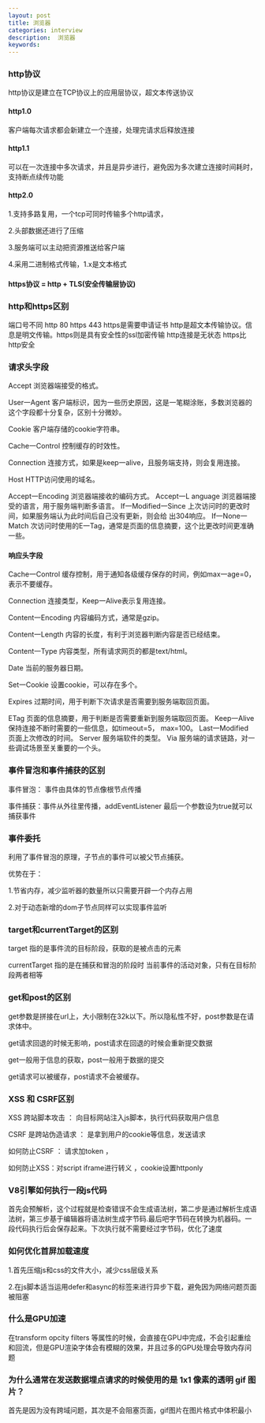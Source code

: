 ```yaml
---
layout: post
title: 浏览器
categories: interview
description:  浏览器
keywords: 
---
```


### http协议
http协议是建立在TCP协议上的应用层协议，超文本传送协议

#### http1.0
客户端每次请求都会新建立一个连接，处理完请求后释放连接
#### http1.1
可以在一次连接中多次请求，并且是异步进行，避免因为多次建立连接时间耗时，支持断点续传功能
#### http2.0
1.支持多路复用，一个tcp可同时传输多个http请求，

2.头部数据还进行了压缩

3.服务端可以主动把资源推送给客户端

4.采用二进制格式传输，1.x是文本格式

#### https协议  =  http + TLS(安全传输层协议)

### http和https区别
端口号不同 http 80 https 443
https是需要申请证书
http是超文本传输协议。信息是明文传输。https则是具有安全性的ssl加密传输
http连接是无状态 https比http安全

### 请求头字段
Accept  浏览器端接受的格式。

User一Agent 客户端标识，因为一些历史原因，这是一笔糊涂账，多数浏览器的这个字段都十分复杂，区别十分微妙。

Cookie 客户端存储的cookie字符串。

Cache一Control 控制缓存的时效性。

Connection 连接方式，如果是keep一alive，且服务端支持，则会复用连接。

Host HTTP访问使用的域名。

Accept一Encoding  浏览器端接收的编码方式。
Accept一L anguage 浏览器端接受的语言，用于服务端判断多语言。
If一Modified一Since 上次访问时的更改时间，如果服务端认为此时间后自己没有更新，则会给
出304响应。
If一None一Match 次访问时使用的E一Tag，通常是页面的信息摘要，这个比更改时间更准确一些。
#### 响应头字段
Cache一Control 缓存控制，用于通知各级缓存保存的时间，例如max一age=0， 表示不要缓存。


Connection 连接类型，Keep一Alive表示复用连接。

Content一Encoding 内容编码方式，通常是gzip。

Content一Length 内容的长度，有利于浏览器判断内容是否已经结束。

Content一Type 内容类型，所有请求网页的都是text/html。

Date 当前的服务器日期。

Set一Cookie 设置cookie，可以存在多个。

Expires 过期时间，用于判断下次请求是否需要到服务端取回页面。

ETag 页面的信息摘要，用于判断是否需要重新到服务端取回页面。
Keep一Alive 保持连接不断时需要的一些信息，如timeout=5， max=100。
Last一Modified 页面上次修改的时间。
Server 服务端软件的类型。
Via 服务端的请求链路，对一些调试场景至关重要的一个头。

### 事件冒泡和事件捕获的区别
事件冒泡： 事件由具体的节点像根节点传播

事件捕获：事件从外往里传播，addEventListener 最后一个参数设为true就可以捕获事件

### 事件委托
利用了事件冒泡的原理，子节点的事件可以被父节点捕获。

优势在于： 

1.节省内存，减少监听器的数量所以只需要开辟一个内存占用 

2.对于动态新增的dom子节点同样可以实现事件监听

### target和currentTarget的区别
target 指的是事件流的目标阶段，获取的是被点击的元素

currentTarget 指的是在捕获和冒泡的阶段时 当前事件的活动对象，只有在目标阶段两者相等

### get和post的区别
get参数是拼接在url上，大小限制在32k以下。所以隐私性不好，post参数是在请求体中。

get请求回退的时候无影响，post请求在回退的时候会重新提交数据

get一般用于信息的获取，post一般用于数据的提交

get请求可以被缓存，post请求不会被缓存。

### XSS 和 CSRF区别
XSS 跨站脚本攻击 ： 向目标网站注入js脚本，执行代码获取用户信息

CSRF 是跨站伪造请求 ： 是拿到用户的cookie等信息，发送请求

如何防止CSRF ： 请求加token ，

如何防止XSS：对script iframe进行转义 ，cookie设置httponly 

### V8引擎如何执行一段js代码
首先会预解析，这个过程就是检查错误不会生成语法树，第二步是通过解析生成语法树，第三步基于编辑器将语法树生成字节码.最后吧字节码在转换为机器码。一段代码执行后会保存起来。下次执行就不需要经过字节码，优化了速度

### 如何优化首屏加载速度
1.首先压缩js和css的文件大小，减少css层级关系

2.在js脚本适当运用defer和async的标签来进行异步下载，避免因为网络问题页面被阻塞

### 什么是GPU加速
在transform opcity filters 等属性的时候，会直接在GPU中完成，不会引起重绘和回流，但是GPU渲染字体会有模糊的效果，并且过多的GPU处理会导致内存问题

### 为什么通常在发送数据埋点请求的时候使用的是 1x1 像素的透明 gif 图片？
首先是因为没有跨域问题，其次是不会阻塞页面，gif图片在图片格式中体积最小
